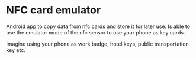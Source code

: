 NFC card emulator
=================

Android app to copy data from nfc cards and store it for later use.
Is able to use the emulator mode of the nfc sensor to use your phone as key
cards.

Imagine using your phone as work badge, hotel keys, public transportation key
etc.
